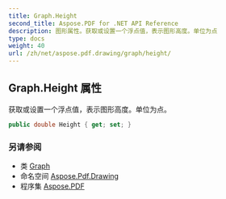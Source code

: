 ```yaml
---
title: Graph.Height
second_title: Aspose.PDF for .NET API Reference
description: 图形属性。获取或设置一个浮点值，表示图形高度。单位为点
type: docs
weight: 40
url: /zh/net/aspose.pdf.drawing/graph/height/
---
```

## Graph.Height 属性

获取或设置一个浮点值，表示图形高度。单位为点。

```csharp
public double Height { get; set; }
```

### 另请参阅

* 类 [Graph](../)
* 命名空间 [Aspose.Pdf.Drawing](../../../aspose.pdf.drawing/)
* 程序集 [Aspose.PDF](../../../)